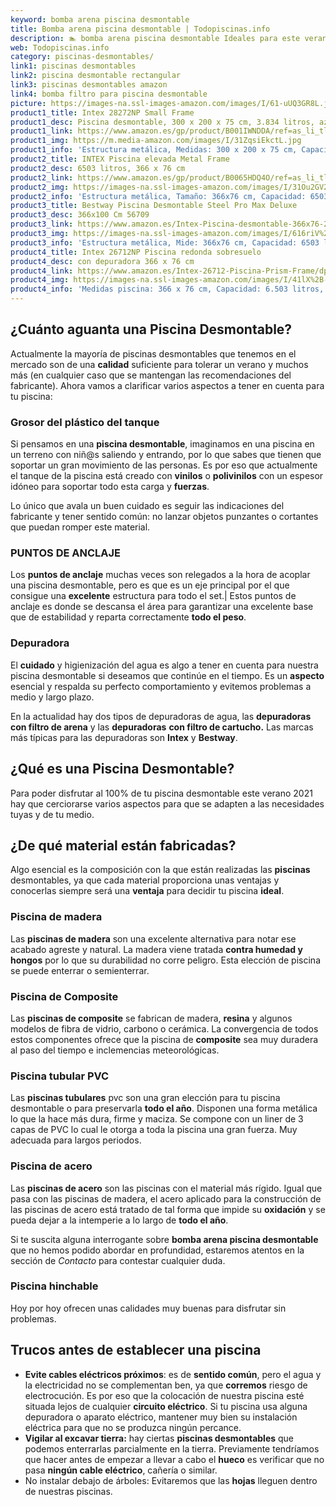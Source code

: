 ```yaml
---
keyword: bomba arena piscina desmontable
title: Bomba arena piscina desmontable | Todopiscinas.info
description: 🏊 bomba arena piscina desmontable Ideales para este verano 2021. Aquí puedes comprar bomba arena piscina desmontable y comparar con otras similares. No dejes escapar bomba arena piscina desmontable a un precio realmente tentador.
web: Todopiscinas.info
category: piscinas-desmontables/
link1: piscinas desmontables
link2: piscina desmontable rectangular
link3: piscinas desmontables amazon
link4: bomba filtro para piscina desmontable
picture: https://images-na.ssl-images-amazon.com/images/I/61-uUQ3GR8L.jpg
product1_title: Intex 28272NP Small Frame
product1_desc: Piscina desmontable, 300 x 200 x 75 cm, 3.834 litros, azul
product1_link: https://www.amazon.es/gp/product/B001IWNDDA/ref=as_li_tl?ie=UTF8&camp=3638&creative=24630&creativeASIN=B001IWNDDA&linkCode=as2&tag=todopiscinas0e-21&linkId=25b9d647487c889cb6ef56ed63f50ca1
product1_img: https://m.media-amazon.com/images/I/31ZqsiEkctL.jpg
product1_info: 'Estructura metálica, Medidas: 300 x 200 x 75 cm, Capacidad: 3.834 litros, Para 6 personas (+ 6 años), Fácil montaje, Forma rectangular'
product2_title: INTEX Piscina elevada Metal Frame
product2_desc: 6503 litros, 366 x 76 cm
product2_link: https://www.amazon.es/gp/product/B0065HDQ4O/ref=as_li_tl?ie=UTF8&camp=3638&creative=24630&creativeASIN=B0065HDQ4O&linkCode=as2&tag=todopiscinas0e-21&linkId=ed2430e3ba564d3527ee103df33ed7b3
product2_img: https://images-na.ssl-images-amazon.com/images/I/31Ou2GV2SAL.jpg
product2_info: 'Estructura metálica, Tamaño: 366x76 cm, Capacidad: 6503 litros, Forma circular, De 4 a 7 personas (+6 años)'
product3_title: Bestway Piscina Desmontable Steel Pro Max Deluxe
product3_desc: 366x100 Cm 56709
product3_link: https://www.amazon.es/Intex-Piscina-desmontable-366x76-28210NP/dp/B0065HDQ4O?__mk_es_ES=%C3%85M%C3%85%C5%BD%C3%95%C3%91&crid=25UQGV9HG2INI&dchild=1&keywords=piscinas+desmontables&qid=1615854176&sprefix=piscinas+dem%2Caps%2C201&sr=8-5&linkCode=ll1&tag=todopiscinas0e-21&linkId=34f200977c6cbaab1f3f4d9ac0e64755&language=es_ES&ref_=as_li_ss_tl
product3_img: https://images-na.ssl-images-amazon.com/images/I/616riV%2BiY3L.jpg
product3_info: 'Estructura metálica, Mide: 366x76 cm, Capacidad: 6503 litros, De 4 a 7 personas mayores de 6 años, Forma circular, Tecnología Super-Tough'
product4_title: Intex 26712NP Piscina redonda sobresuelo
product4_desc: con depuradora 366 x 76 cm
product4_link: https://www.amazon.es/Intex-26712-Piscina-Prism-Frame/dp/B07FB823GL?__mk_es_ES=%C3%85M%C3%85%C5%BD%C3%95%C3%91&dchild=1&keywords=piscinas+desmontables+con+depuradora&qid=1615936418&sr=8-5&linkCode=ll1&tag=todopiscinas0e-21&linkId=d98699de7830cd471766fa1daa36de34&language=es_ES&ref_=as_li_ss_tl
product4_img: https://images-na.ssl-images-amazon.com/images/I/41lX%2B-YpibL.jpg
product4_info: 'Medidas piscina: 366 x 76 cm, Capacidad: 6.503 litros, Incluye depuradora de cartucha A, Lona resistente triple capa'
---
```




## ¿Cuánto aguanta una Piscina Desmontable?

Actualmente la mayoría de piscinas desmontables que tenemos en el mercado son de una **calidad** suficiente para tolerar un verano y muchos más (en cualquier caso que se mantengan las recomendaciones del fabricante). Ahora vamos a clarificar varios aspectos a tener en cuenta para tu piscina:


### Grosor del plástico del tanque

Si pensamos en una **piscina desmontable**, imaginamos en una piscina en un terreno con niñ@s saliendo y entrando, por lo que sabes que tienen que soportar un gran movimiento de las personas. Es por eso que actualmente el tanque de la piscina está creado con **vinilos** o **polivinilos** con un espesor idóneo para soportar todo esta carga y **fuerzas**.

Lo único que avala un	 buen cuidado es seguir las indicaciones del fabricante y tener sentido común: no lanzar objetos punzantes o cortantes que puedan romper este material.


### PUNTOS DE ANCLAJE

Los **puntos de anclaje** muchas veces son relegados a la hora de acoplar una piscina desmontable, pero  es que es un eje principal por el que consigue una **excelente** estructura para todo el set.| Estos puntos de anclaje es donde se descansa el área para garantizar una excelente base que de estabilidad y reparta correctamente **todo el peso**.


### Depuradora

El **cuidado** y higienización del agua es algo a tener en cuenta para nuestra piscina desmontable si deseamos que continúe en el tiempo. Es un **aspecto** esencial y respalda su perfecto comportamiento y evitemos problemas a medio y largo plazo.

En la actualidad hay dos tipos de depuradoras de agua, las **depuradoras con filtro de arena** y  las **depuradoras** **con filtro de cartucho.** Las marcas más típicas para las depuradoras son **Intex** y **Bestway**.

<external-banner></external-banner>

## ¿Qué es una Piscina Desmontable?



Para poder disfrutar al 100% de tu piscina desmontable este verano 2021 hay que cerciorarse varios aspectos para que se adapten a las necesidades tuyas y de tu medio.


## ¿De qué material están fabricadas?

Algo esencial es la composición con la que están realizadas las **piscinas** desmontables, ya que cada material proporciona unas ventajas y conocerlas siempre será una **ventaja** para decidir tu piscina **ideal**.


### Piscina de madera

Las **piscinas de madera** son una excelente alternativa para notar ese acabado agreste y natural. La madera viene tratada **contra humedad y hongos** por lo que su durabilidad no corre peligro. Esta elección de piscina se puede enterrar o semienterrar.


### Piscina de Composite

Las **piscinas de composite** se fabrican de madera, **resina** y algunos modelos de fibra de vidrio, carbono o cerámica. La convergencia de todos estos componentes ofrece que la piscina de **composite** sea muy duradera al paso del tiempo e inclemencias meteorológicas.


### Piscina tubular PVC

Las **piscinas tubulares** pvc son una gran elección para tu piscina desmontable o para preservarla **todo el año**. Disponen una forma metálica lo que la hace más dura, firme y maciza. Se compone con un liner de 3 capas de PVC lo cual le otorga a toda la piscina una gran fuerza. Muy adecuada para largos periodos.


### Piscina de acero

Las **piscinas de acero** son las piscinas con el material más rígido. Igual que pasa con las piscinas de madera, el acero aplicado para la construcción de las piscinas de acero está tratado de tal forma que impide su **oxidación** y se pueda dejar a la intemperie a lo largo de **todo el año**.

Si te suscita alguna interrogante sobre **bomba arena piscina desmontable** que no hemos podido abordar en profundidad, estaremos atentos en la sección de _Contacto_ para contestar cualquier duda.


### Piscina hinchable

 Hoy por hoy ofrecen unas calidades muy buenas para disfrutar sin problemas.


## Trucos antes de establecer una piscina



*   **Evite cables eléctricos próximos**: es de **sentido común**, pero el agua y la electricidad no se complementan ben, ya que **corremos** riesgo de electrocución. Es por eso que la colocación de nuestra piscina esté situada lejos de cualquier **circuito eléctrico**. Si tu piscina usa alguna depuradora o aparato eléctrico, mantener muy bien su instalación eléctrica para que no se produzca ningún percance.
*   **Vigilar al excavar tierra:** hay ciertas **piscinas desmontables** que podemos enterrarlas parcialmente en la tierra. Previamente tendríamos que hacer antes de empezar a llevar a cabo el **hueco** es verificar que no pasa **ningún cable eléctrico**, cañería o similar.
*   No instalar debajo de árboles: Evitaremos que las **hojas** lleguen dentro de nuestras piscinas.

<brand-panel :title=product1_title :desc=product1_desc :img=product1_img :link=product1_link></brand-panel>

<stats-list :link1=link1 :link2=link2 :link3=link3 :link4=link4 :category=category></stats-list>